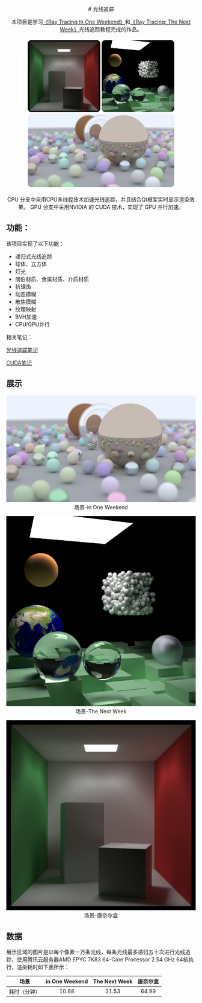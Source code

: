 <div align="center">
# 光线追踪

本项目是学习<a href="https://raytracing.github.io/books/RayTracingInOneWeekend.html">《Ray Tracing in One Weekend》</a>和<a href="https://raytracing.github.io/books/RayTracingTheNextWeek.html">《Ray Tracing: The Next Week》</a>光线追踪教程完成的作品。

![FotoJet](assets/FotoJet-1737623487665-1.jpg)

CPU 分支中采用CPU多线程技术加速光线追踪，并且结合Qt框架实时显示渲染效果。
GPU 分支中采用NVIDIA 的 CUDA 技术，实现了 GPU 并行加速。

</div>

## 功能：

该项目实现了以下功能：

- 递归式光线追踪
- 球体、立方体
- 灯光
- 朗伯材质、金属材质、介质材质
- 抗锯齿
- 动态模糊
- 散焦模糊
- 纹理映射
- BVH加速
- CPU/GPU并行

相关笔记：

<a href="https://github.com/JiaboLi-GitHub/Note/blob/main/%E5%85%89%E7%BA%BF%E8%BF%BD%E8%B8%AA/%E5%85%89%E7%BA%BF%E8%BF%BD%E8%B8%AA.md">光线追踪笔记</a>

<a href="https://github.com/JiaboLi-GitHub/Note/blob/main/CUDA/CUDA.md">CUDA笔记</a>

## 展示

<div align="center">

![2025-01-22-12-35-11](assets/2025-01-22-12-35-11.png)
场景-in One Weekend

![2025-01-22-17-08-58](assets/2025-01-22-17-08-58.png)
场景-The Next Week

![2025-01-22-17-01-49](assets/2025-01-22-17-01-49.png)
场景-康奈尔盒

</div>

## 数据

展示区域的图片是以每个像素一万条光线，每条光线最多递归五十次进行光线追踪，使用腾讯云服务器AMD EPYC 7K83 64-Core Processor   2.54 GHz 64核执行，渲染耗时如下表所示：

|     场景     | in One Weekend | The Next Week | 康奈尔盒 |
| :----------: | :------------: | :-----------: | :------: |
| 耗时（分钟） |     10.88      |     31.53     |  64.99   |